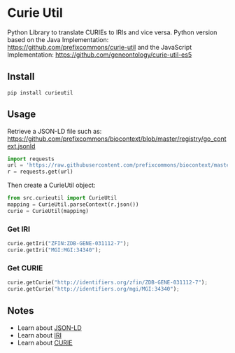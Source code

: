 # Curie Util
Python Library to translate CURIEs to IRIs and vice versa. Python version based on the Java Implementation: https://github.com/prefixcommons/curie-util and the JavaScript Implementation: https://github.com/geneontology/curie-util-es5 

## Install
```
pip install curieutil
```

## Usage
Retrieve a JSON-LD file such as: https://github.com/prefixcommons/biocontext/blob/master/registry/go_context.jsonld

```python
import requests
url = 'https://raw.githubusercontent.com/prefixcommons/biocontext/master/registry/go_context.jsonld'
r = requests.get(url)
```

Then create a CurieUtil object:
```python
from src.curieutil import CurieUtil
mapping = CurieUtil.parseContext(r.json())
curie = CurieUtil(mapping)
```

### Get IRI
```python
curie.getIri("ZFIN:ZDB-GENE-031112-7");
curie.getIri("MGI:MGI:34340");
```

### Get CURIE
```python
curie.getCurie("http://identifiers.org/zfin/ZDB-GENE-031112-7");
curie.getCurie("http://identifiers.org/mgi/MGI:34340");
```

## Notes
* Learn about [JSON-LD](https://www.google.com/url?sa=t&rct=j&q=&esrc=s&source=web&cd=4&cad=rja&uact=8&ved=2ahUKEwjOtNqao7ncAhX3IjQIHXhIAOcQFjADegQIAxAB&url=https%3A%2F%2Fjson-ld.org%2F&usg=AOvVaw0KYV5lDp9ZQ0M18tp93C6E)
* Learn about [IRI](https://www.w3.org/International/iri-edit/draft-duerst-iri.html)
* Learn about [CURIE](https://www.w3.org/TR/2010/NOTE-curie-20101216/)

